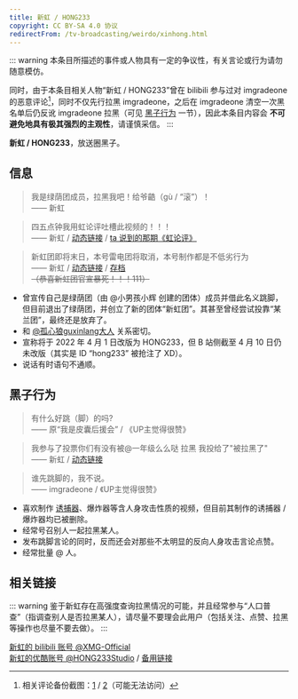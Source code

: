```yaml
---
title: 新虹 / HONG233
copyright: CC BY-SA 4.0 协议
redirectFrom: /tv-broadcasting/weirdo/xinhong.html
---
```


::: warning
本条目所描述的事件或人物具有一定的争议性，有关言论或行为请勿随意模仿。

同时，由于本条目相关人物“新虹 / HONG233”曾在 bilibili 参与过对 imgradeone 的恶意评论[^1]，同时不仅先行拉黑 imgradeone，之后在 imgradeone 清空一次黑名单后仍反讹 imgradeone 拉黑（可见 [黑子行为](#黑子行为) 一节），因此本条目内容会 **不可避免地具有极其强烈的主观性**，请谨慎采信。
:::

**新虹 / HONG233**，放送圈黑子。

## 信息

> 我是绿荫团成员，拉黑我吧！给爷䶜（gù / “滚”）！  
> —— 新虹

> 四五点钟我用虹论评吐槽此视频的！！！  
> —— 新虹 / [动态链接](https://t.bilibili.com/646608636465905686) / [ta 说到的那期《虹论评》](https://v.youku.com/v_show/id_XNTg1OTQ0NDAyMA==.html)

> 新虹团即将末日，本号雷电团将取消，本号制作都是不低劣行为  
> —— 新虹 / [动态链接](https://t.bilibili.com/636716218683752464) / [存档](https://archive.ph/X0duX)  
> ~~（恭喜新虹团官宣暴死！！！111）~~

- 曾宣传自己是绿荫团（由 @小男孩小辉 创建的团体）成员并借此名义跳脚，但目前退出了绿荫团，并创立了新的团体“新虹团”。其甚至曾经尝试投靠“某兰团”，最终还是放弃了。
- 和 [@孤心狼guxinlang大人](guxinlang.md) 关系密切。
- 宣称将于 2022 年 4 月 1 日改版为 HONG233，但 B 站侧截至 4 月 10 日仍未改版（其实是 ID “hong233” 被抢注了 XD）。
- 说话有时语句不通顺。
<!-- - [孤心狼大人](guxinlang.md) 泄露其生日为 2008.7.7。 -->

## 黑子行为

> 有什么好跳（脚）的吗?  
> —— 原“我是皮囊后援会” / 《UP主觉得很赞》

> 我参与了投票​你们有没有被@一年级么么哒 拉黑 我投给了"被拉黑了"  
> —— 新虹 / [动态链接](https://t.bilibili.com/621493561713605824)

> 谁先跳脚的，我不说。  
> —— imgradeone / 《UP主觉得很赞》

- 喜欢制作 [诱捕器](/tv-broadcasting/youbuqi.md)、爆炸器等含人身攻击性质的视频，但目前其制作的诱捕器 / 爆炸器均已被删除。
- 经常号召别人一起拉黑某人。
- 发布跳脚言论的同时，反而还会对那些不太明显的反向人身攻击言论点赞。
- 经常批量 @ 人。

## 相关链接

::: warning
鉴于新虹存在高强度查询拉黑情况的可能，并且经常参与“人口普查”（指调查别人是否拉黑某人），请尽量不要理会此用户（包括关注、点赞、拉黑等操作也尽量不要去做）。
:::

[新虹的 bilibili 账号 @XMG-Official](https://space.bilibili.com/1480058331)  
[新虹的优酷账号 @HONG233Studio](https://i.youku.com/i/UMTM0NTE5MzExNDg=) / [备用链接](https://www.youku.com/profile/index/?uid=UMTM0NTE5MzExNDg=)

[^1]: 相关评论备份截图：[1](https://t.me/imgradeone/278) / [2](https://t.me/imgradeone/281)（可能无法访问）